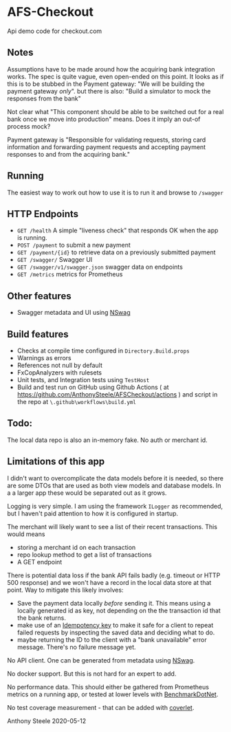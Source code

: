 # AFS-Checkout

Api demo code for checkout.com

## Notes

Assumptions have to be made around how the acquiring bank integration works. The spec is quite vague, even open-ended on this point. It looks as if this is to be stubbed in the Payment gateway: "We will be building the payment gateway _only_". but there is also: "Build a simulator to mock the responses from the bank"

Not clear what "This component should be able to be switched out for a real bank once we move into production" means. Does it imply an out-of process mock?


Payment gateway is "Responsible for validating requests, storing card information and forwarding
payment requests and accepting payment responses to and from the acquiring bank."

## Running

The easiest way to work out how to use it is to run it and browse to `/swagger`


## HTTP Endpoints

* `GET /health` A simple "liveness check" that responds OK when the app is running.
* `POST /payment` to submit a new payment
* `GET /payment/{id}` to retrieve data on a previously submitted payment
* `GET /swagger/` Swagger UI
* `GET /swagger/v1/swagger.json` swagger data on endpoints
* `GET /metrics`  metrics for Prometheus

## Other features

* Swagger metadata and UI using [NSwag](https://github.com/RicoSuter/NSwag)

## Build features

*  Checks at compile time configured in `Directory.Build.props`
  * Warnings as errors
  * References not null by default
  * FxCopAnalyzers with rulesets
* Unit tests, and Integration tests using `TestHost`
* Build and test run on GitHub using Github Actions ( at https://github.com/AnthonySteele/AFSCheckout/actions ) and script in the repo at `\.github\workflows\build.yml`

## Todo:

The local data repo is also an in-memory fake.
No auth or merchant id.

## Limitations of this app

I didn't want to overcomplicate the data models before it is needed, so there are some DTOs that are used as both view models and database models. In a a larger app these would be separated out as it grows.

Logging is very simple. I am using the framework `ILogger` as recommended, but I haven't paid attention to how it is configured in startup.

The merchant will likely want to see a list of their recent transactions. This would means 
 * storing a merchant id on each transaction
 * repo lookup method to get a list of transactions
 * A GET endpoint

There is potential data loss if the bank API fails badly (e.g. timeout or HTTP 500 response) and we won't have a record in the local data store at that point.
Way to mitigate this likely involves:
 * Save the payment data locally _before_ sending it. This means using a locally generated id as key, not depending on the the transaction id that the bank returns.
 * make use of an [Idempotency key](https://stripe.com/docs/api/idempotent_requests) to make it safe for a client to repeat failed requests by inspecting the saved data and deciding what to do.
 * maybe returning the ID to the client with a "bank unavailable" error message. There's no failure message yet.
 
No API client. One can be generated from metadata using [NSwag](https://github.com/RicoSuter/NSwag).

No docker support. But this is not hard for an expert to add.

No performance data. This should either be gathered from Prometheus metrics on a running app, or tested at lower levels with [BenchmarkDotNet](https://benchmarkdotnet.org/).

No test coverage measurement - that can be added with [coverlet](https://www.hanselman.com/blog/NETCoreCodeCoverageAsAGlobalToolWithCoverlet.aspx).
 
Anthony Steele 
2020-05-12